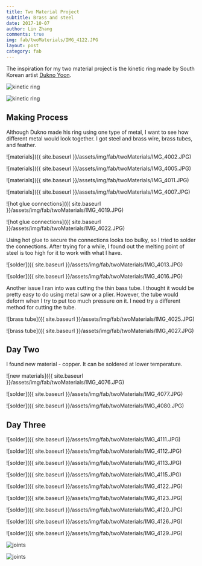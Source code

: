 ```yaml
---
title: Two Material Project
subtitle: Brass and steel
date: 2017-10-07
author: Lin Zhang
comments: true
img: fab/twoMaterials/IMG_4122.JPG
layout: post
category: fab
---
```


The inspiration for my two material project is the kinetic ring made by South Korean artist [Dukno Yoon](http://art.ksu.edu/people/faculty/yoon.html).

![kinetic ring](http://www.designersparty.com/attach/1/1298694444.jpg)

![kinetic ring](http://www.designersparty.com/attach/1/1045346985.gif)

## Making Process

Although Dukno made his ring using one type of metal, I want to see how different metal would look together. I got steel and brass wire, brass tubes, and feather.

![materials]({{ site.baseurl }}/assets/img/fab/twoMaterials/IMG_4002.JPG)

![materials]({{ site.baseurl }}/assets/img/fab/twoMaterials/IMG_4005.JPG)

![materials]({{ site.baseurl }}/assets/img/fab/twoMaterials/IMG_4011.JPG)

![materials]({{ site.baseurl }}/assets/img/fab/twoMaterials/IMG_4007.JPG)

![hot glue connections]({{ site.baseurl }}/assets/img/fab/twoMaterials/IMG_4019.JPG)

![hot glue connections]({{ site.baseurl }}/assets/img/fab/twoMaterials/IMG_4022.JPG)

Using hot glue to secure the connections looks too bulky, so I tried to solder the connections. After trying for a while, I found out the melting point of steel is too high for it to work with what I have.

![solder]({{ site.baseurl }}/assets/img/fab/twoMaterials/IMG_4013.JPG)

![solder]({{ site.baseurl }}/assets/img/fab/twoMaterials/IMG_4016.JPG)

Another issue I ran into was cutting the thin bass tube. I thought it would be pretty easy to do using metal saw or a plier. However, the tube would deform when I try to put too much pressure on it. I need try a different method for cutting the tube.

![brass tube]({{ site.baseurl }}/assets/img/fab/twoMaterials/IMG_4025.JPG)

![brass tube]({{ site.baseurl }}/assets/img/fab/twoMaterials/IMG_4027.JPG)

## Day Two

I found new material - copper. It can be soldered at lower temperature.

![new materials]({{ site.baseurl }}/assets/img/fab/twoMaterials/IMG_4076.JPG)

![solder]({{ site.baseurl }}/assets/img/fab/twoMaterials/IMG_4077.JPG)

![solder]({{ site.baseurl }}/assets/img/fab/twoMaterials/IMG_4080.JPG)


## Day Three

![solder]({{ site.baseurl }}/assets/img/fab/twoMaterials/IMG_4111.JPG)

![solder]({{ site.baseurl }}/assets/img/fab/twoMaterials/IMG_4112.JPG)

![solder]({{ site.baseurl }}/assets/img/fab/twoMaterials/IMG_4113.JPG)

![solder]({{ site.baseurl }}/assets/img/fab/twoMaterials/IMG_4115.JPG)

![solder]({{ site.baseurl }}/assets/img/fab/twoMaterials/IMG_4122.JPG)

![solder]({{ site.baseurl }}/assets/img/fab/twoMaterials/IMG_4123.JPG)

![solder]({{ site.baseurl }}/assets/img/fab/twoMaterials/IMG_4120.JPG)

![solder]({{ site.baseurl }}/assets/img/fab/twoMaterials/IMG_4126.JPG)

![solder]({{ site.baseurl }}/assets/img/fab/twoMaterials/IMG_4129.JPG)

![joints](https://media.giphy.com/media/xUNd9ZJA8YgdFxhl8k/giphy.gif)

![joints](https://media.giphy.com/media/l4Epkfy3IEJUisxoI/giphy.gif)
